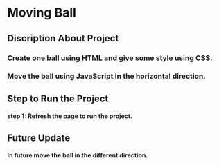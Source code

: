 # Moving Ball

## Discription About Project

### Create one ball using HTML and give some style using CSS.
### Move the ball using JavaScript in the horizontal direction.


## Step to Run the Project

#### step 1: Refresh the page to run the project.

## Future Update

#### In future move the ball in the different direction.

